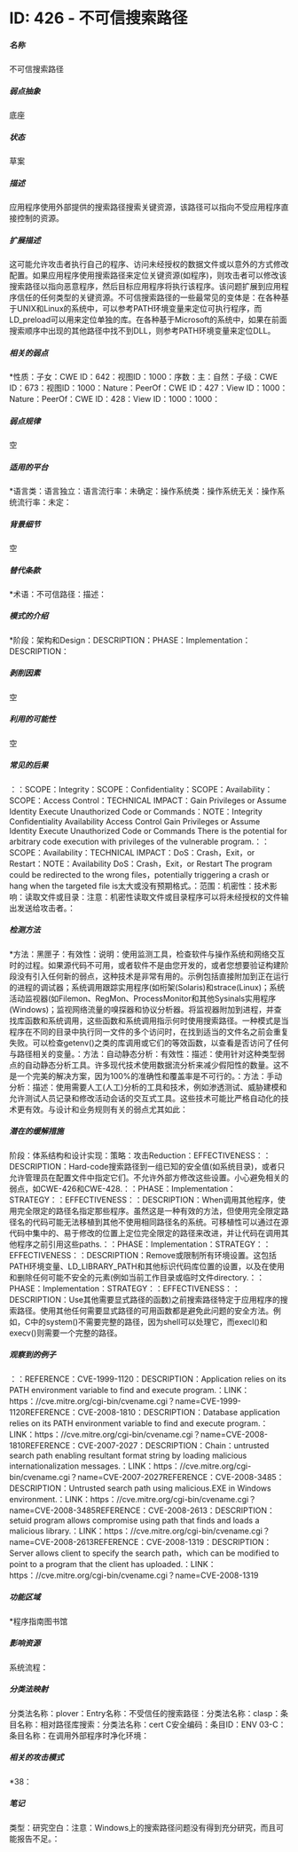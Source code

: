 # ID: 426 - 不可信搜索路径
<h5>名称</h5>不可信搜索路径
<h5>弱点抽象</h5>底座
<h5>状态</h5>草案
<h5>描述</h5>应用程序使用外部提供的搜索路径搜索关键资源，该路径可以指向不受应用程序直接控制的资源。
<h5>扩展描述</h5>这可能允许攻击者执行自己的程序、访问未经授权的数据文件或以意外的方式修改配置。如果应用程序使用搜索路径来定位关键资源(如程序)，则攻击者可以修改该搜索路径以指向恶意程序，然后目标应用程序将执行该程序。该问题扩展到应用程序信任的任何类型的关键资源。不可信搜索路径的一些最常见的变体是：在各种基于UNIX和Linux的系统中，可以参考PATH环境变量来定位可执行程序，而LD_preload可以用来定位单独的库。在各种基于Microsoft的系统中，如果在前面搜索顺序中出现的其他路径中找不到DLL，则参考PATH环境变量来定位DLL。
<h5>相关的弱点</h5>*性质：子女：CWE ID：642：视图ID：1000：序数：主：自然：子级：CWE ID：673：视图ID：1000：Nature：PeerOf：CWE ID：427：View ID：1000：Nature：PeerOf：CWE ID：428：View ID：1000：1000：
<h5>弱点规律</h5>空
<h5>适用的平台</h5>*语言类：语言独立：语言流行率：未确定：操作系统类：操作系统无关：操作系统流行率：未定：
<h5>背景细节</h5>空
<h5>替代条款</h5>*术语：不可信路径：描述：
<h5>模式的介绍</h5>*阶段：架构和Design：DESCRIPTION：PHASE：Implementation：DESCRIPTION：
<h5>剥削因素</h5>空
<h5>利用的可能性</h5>空
<h5>常见的后果</h5>：：SCOPE：Integrity：SCOPE：Confidentiality：SCOPE：Availability：SCOPE：Access Control：TECHNICAL IMPACT：Gain Privileges or Assume Identity Execute Unauthorized Code or Commands：NOTE：Integrity Confidentiality Availability Access Control Gain Privileges or Assume Identity Execute Unauthorized Code or Commands There is the potential for arbitrary code execution with privileges of the vulnerable program.：：SCOPE：Availability：TECHNICAL IMPACT：DoS：Crash，Exit，or Restart：NOTE：Availability DoS：Crash，Exit，or Restart The program could be redirected to the wrong files，potentially triggering a crash or hang when the targeted file is太大或没有预期格式。：范围：机密性：技术影响：读取文件或目录：注意：机密性读取文件或目录程序可以将未经授权的文件输出发送给攻击者。：
<h5>检测方法</h5>*方法：黑匣子：有效性：说明：使用监测工具，检查软件与操作系统和网络交互时的过程。如果源代码不可用，或者软件不是由您开发的，或者您想要验证构建阶段没有引入任何新的弱点，这种技术是非常有用的。示例包括直接附加到正在运行的进程的调试器；系统调用跟踪实用程序(如桁架(Solaris)和strace(Linux)；系统活动监视器(如Filemon、RegMon、ProcessMonitor和其他Sysinals实用程序(Windows)；监视网络流量的嗅探器和协议分析器。将监视器附加到进程，并查找库函数和系统调用，这些函数和系统调用指示何时使用搜索路径。一种模式是当程序在不同的目录中执行同一文件的多个访问时，在找到适当的文件名之前会重复失败。可以检查getenv()之类的库调用或它们的等效函数，以查看是否访问了任何与路径相关的变量。：方法：自动静态分析：有效性：描述：使用针对这种类型弱点的自动静态分析工具。许多现代技术使用数据流分析来减少假阳性的数量。这不是一个完美的解决方案，因为100%的准确性和覆盖率是不可行的。：方法：手动分析：描述：使用需要人工(人工)分析的工具和技术，例如渗透测试、威胁建模和允许测试人员记录和修改活动会话的交互式工具。这些技术可能比严格自动化的技术更有效。与设计和业务规则有关的弱点尤其如此：
<h5>潜在的缓解措施</h5>阶段：体系结构和设计实现：策略：攻击Reduction：EFFECTIVENESS：：DESCRIPTION：Hard-code搜索路径到一组已知的安全值(如系统目录)，或者只允许管理员在配置文件中指定它们。不允许外部方修改这些设置。小心避免相关的弱点，如CWE-426和CWE-428.：：PHASE：Implementation：STRATEGY：：EFFECTIVENESS：：DESCRIPTION：When调用其他程序，使用完全限定的路径名指定那些程序。虽然这是一种有效的方法，但使用完全限定路径名的代码可能无法移植到其他不使用相同路径名的系统。可移植性可以通过在源代码中集中的、易于修改的位置上定位完全限定的路径来改进，并让代码在调用其他程序之前引用这些paths.：：PHASE：Implementation：STRATEGY：：EFFECTIVENESS：：DESCRIPTION：Remove或限制所有环境设置。这包括PATH环境变量、LD_LIBRARY_PATH和其他标识代码库位置的设置，以及在使用和删除任何可能不安全的元素(例如当前工作目录或临时文件directory.：：PHASE：Implementation：STRATEGY：：EFFECTIVENESS：：DESCRIPTION：Use其他需要显式路径的函数)之前搜索路径特定于应用程序的搜索路径。使用其他任何需要显式路径的可用函数都是避免此问题的安全方法。例如，C中的system()不需要完整的路径，因为shell可以处理它，而execl()和execv()则需要一个完整的路径。
<h5>观察到的例子</h5>：：REFERENCE：CVE-1999-1120：DESCRIPTION：Application relies on its PATH environment variable to find and execute program.：LINK：https：//cve.mitre.org/cgi-bin/cvename.cgi？name=CVE-1999-1120REFERENCE：CVE-2008-1810：DESCRIPTION：Database application relies on its PATH environment variable to find and execute program.：LINK：https：//cve.mitre.org/cgi-bin/cvename.cgi？name=CVE-2008-1810REFERENCE：CVE-2007-2027：DESCRIPTION：Chain：untrusted search path enabling resultant format string by loading malicious internationalization messages.：LINK：https：//cve.mitre.org/cgi-bin/cvename.cgi？name=CVE-2007-2027REFERENCE：CVE-2008-3485：DESCRIPTION：Untrusted search path using malicious.EXE in Windows environment.：LINK：https：//cve.mitre.org/cgi-bin/cvename.cgi？name=CVE-2008-3485REFERENCE：CVE-2008-2613：DESCRIPTION：setuid program allows compromise using path that finds and loads a malicious library.：LINK：https：//cve.mitre.org/cgi-bin/cvename.cgi？name=CVE-2008-2613REFERENCE：CVE-2008-1319：DESCRIPTION：Server allows client to specify the search path，which can be modified to point to a program that the client has uploaded.：LINK：https：//cve.mitre.org/cgi-bin/cvename.cgi？name=CVE-2008-1319
<h5>功能区域</h5>*程序指南图书馆
<h5>影响资源</h5>系统流程：
<h5>分类法映射</h5>分类法名称：plover：Entry名称：不受信任的搜索路径：分类法名称：clasp：条目名称：相对路径库搜索：分类法名称：cert C安全编码：条目ID：ENV 03-C：条目名称：在调用外部程序时净化环境：
<h5>相关的攻击模式</h5>*38：
<h5>笔记</h5>类型：研究空白：注意：Windows上的搜索路径问题没有得到充分研究，而且可能报告不足。：

